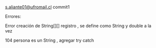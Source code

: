 s.aliante01@ufromail.cl commit1

Errores:

Error creación de String[][] registro , se define como String y double a la vez 

104 persona es un String , agregar try catch 
